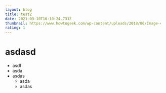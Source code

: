 ```yaml
---
layout: blog
title: test2
date: 2021-03-10T16:10:24.731Z
thumbnail: https://www.howtogeek.com/wp-content/uploads/2018/06/Image-4.png
rating: 1
---
```

# asdasd
* asdf
* asda
* asdas
   * asda
   * asdas